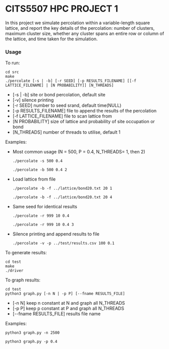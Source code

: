 # CITS5507 HPC PROJECT 1

In this project we simulate percolation within a variable-length square lattice, and report the key details of the percolation: number of clusters, maximum cluster size, whether any cluster spans an entire row or column of the lattice, and time taken for the simulation.

### Usage

To run:

```console
cd src
make
./percolate [-s | -b] [-r SEED] [-p RESULTS_FILENAME] [[-f LATTICE_FILENAME] | [N PROBABILITY]] [N_THREADS]
```

- [-s | -b] site or bond percolation, default site
- [-v] silence printing
- [-r SEED] number to seed srand, default time(NULL)
- [-p RESULTS_FILENAME] file to append the results of the percolation
- [-f LATTICE_FILENAME] file to scan lattice from
- [N PROBABILITY] size of lattice and probability of site occupation or bond
- [N_THREADS] number of threads to utilise, default 1

Examples:

- Most common usage (N = 500, P = 0.4, N_THREADS= 1, then 2)

  ```console
  ./percolate -s 500 0.4

  ./percolate -b 500 0.4 2
  ```

- Load lattice from file

  ```console
  ./percolate -b -f ../lattice/bond20.txt 20 1

  ./percolate -b -f ../lattice/bond20.txt 20 4
  ```

- Same seed for identical results

  ```console
  ./percolate -r 999 10 0.4

  ./percolate -r 999 10 0.4 3
  ```

- Silence printing and append results to file
  ```console
  ./percolate -v -p ../test/results.csv 100 0.1
  ```

To generate results:

```console
cd test
make
./driver
```

To graph results:

```console
cd test
python3 graph.py [-n N | -p P] [--fname RESULTS_FILE]
```

- [-n N] keep n constant at N and graph all N_THREADS
- [-p P] keep p constant at P and graph all N_THREADS
- [--fname RESULTS_FILE] results file name

Examples:

```console
python3 graph.py -n 2500

python3 graph.py -p 0.4
```
